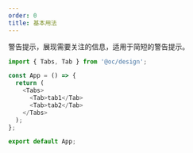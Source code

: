 ```yaml
---
order: 0
title: 基本用法
---
```


警告提示，展现需要关注的信息，适用于简短的警告提示。

```js
import { Tabs, Tab } from '@oc/design';

const App = () => {
  return (
    <Tabs>
      <Tab>tab1</Tab>
      <Tab>tab2</Tab>
    </Tabs>
  );
};

export default App;
```
